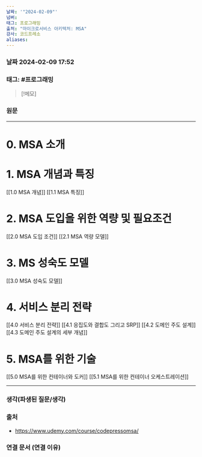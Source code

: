 ```yaml
---
날짜: '"2024-02-09"'
넘버: 
태그: 프로그래밍
출처: "마이크로서비스 아키텍처: MSA"
강사: 코드프레소
aliases:
---
```

### 날짜  2024-02-09 17:52

### 태그: #프로그래밍 

>[!메모]
>

### 원문
---
# 0. MSA 소개
# 1. MSA 개념과 특징
[[1.0 MSA 개념]]
[[1.1 MSA 특징]]
# 2. MSA 도입을 위한 역량 및 필요조건
[[2.0 MSA 도입 조건]]
[[2.1 MSA 역량 모델]]
# 3. MS 성숙도 모델
[[3.0 MSA 성숙도 모델]]
# 4. 서비스 분리 전략
[[4.0 서비스 분리 전략]]
[[4.1 응집도와 결합도 그리고 SRP]]
[[4.2 도메인 주도 설계]]
[[4.3 도메인 주도 설계의 세부 개념]]
# 5. MSA를 위한 기술
[[5.0 MSA를 위한 컨테이너와 도커]]
[[5.1 MSA를 위한 컨테이너 오케스트레이션]]









---
### 생각(파생된 질문/생각)

### 출처
- https://www.udemy.com/course/codepressomsa/

### 연결 문서 (연결 이유)
